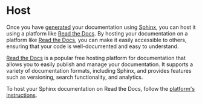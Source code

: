 # Host

Once you have [generated](generate.md) your documentation using [Sphinx](https://www.sphinx-doc.org/en/master/), you can host it using a platform like [Read the Docs](https://readthedocs.org/). By hosting your documentation on a platform like [Read the Docs](https://readthedocs.org/), you can make it easily accessible to others, ensuring that your code is well-documented and easy to understand.

[Read the Docs](https://readthedocs.org/) is a popular free hosting platform for documentation that allows you to easily publish and manage your documentation. It supports a variety of documentation formats, including Sphinx, and provides features such as versioning, search functionality, and analytics.

To host your Sphinx documentation on Read the Docs, follow the [platform's instructions](https://docs.readthedocs.io/en/stable/tutorial/index.html).
